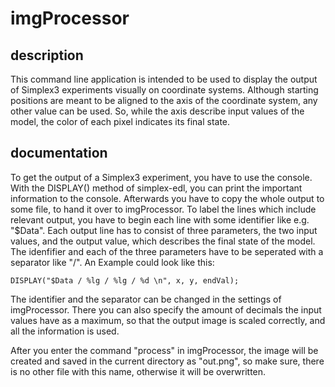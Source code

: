 # imgProcessor

## description

This command line application is intended to be used to display the output of Simplex3 experiments visually on coordinate systems. Although starting positions are meant to be aligned to the axis of the coordinate system, any other value can be used.  So, while the axis describe input values of the model, the color of each pixel indicates its final state. 

## documentation

To get the output of a Simplex3 experiment, you have to use the console. With the DISPLAY() method of simplex-edl, you can print the important information to the console. Afterwards you have to copy the whole output to some file, to hand it over to imgProcessor. To label the lines which include relevant output, you have to begin each line with some identifier like e.g. "$Data". Each output line has to consist of three parameters, the two input values, and the output value, which describes the final state of the model. The idenfifier and each of the three parameters have to be seperated with a separator like "/". An Example could look like this:
```
DISPLAY("$Data / %lg / %lg / %d \n", x, y, endVal);
```
The identifier and the separator can be changed in the settings of imgProcessor. There you can also specify the amount of decimals the input values have as a maximum, so that the output image is scaled correctly, and all the information is used.

After you enter the command "process" in imgProcessor, the image will be created and saved in the current directory as "out.png", so make sure, there is no other file with this name, otherwise it will be overwritten.